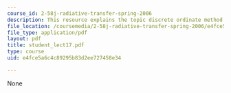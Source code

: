 ```yaml
---
course_id: 2-58j-radiative-transfer-spring-2006
description: This resource explains the topic discrete ordinate method.
file_location: /coursemedia/2-58j-radiative-transfer-spring-2006/e4fce5a6c4c89295b83d2ee727458e34_student_lect17.pdf
file_type: application/pdf
layout: pdf
title: student_lect17.pdf
type: course
uid: e4fce5a6c4c89295b83d2ee727458e34

---
```

None